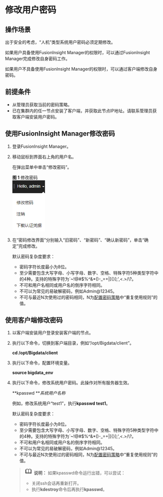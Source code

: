 # 修改用户密码<a name="admin_guide_000143"></a>

## 操作场景<a name="section46404226"></a>

出于安全的考虑，“人机”类型系统用户密码必须定期修改。

如果用户具备使用FusionInsight Manager的权限时，可以通过FusionInsight Manager完成修改自身密码工作。

如果用户不具备使用FusionInsight Manager的权限时，可以通过客户端修改自身密码。

## 前提条件<a name="section14984857"></a>

-   从管理员获取当前的密码策略。
-   已在集群内的任一节点安装了客户端，并获取此节点IP地址。请联系管理员获取客户端安装用户密码。

## 使用FusionInsight Manager修改密码<a name="section79851612175618"></a>

1.  登录FusionInsight Manager。
2.  移动鼠标到界面右上角的用户名。

    在弹出菜单中单击“修改密码”。

    **图 1**  修改密码<a name="fig1082085165117"></a>  
    ![](figures/修改密码-60.png "修改密码-60")

3.  在“密码修改界面”分别输入“旧密码”、“新密码”、“确认新密码”，单击“确定”完成修改。

    默认密码复杂度要求：

    -   密码字符长度最小为8位。
    -   至少需要包含大写字母、小写字母、数字、空格、特殊字符5种类型字符中的4种。支持的特殊字符为\`\~!@\#$%^&\*\(\)-\_=+|\[\{\}\];',<.\>/\\?。
    -   不可和用户名相同或用户名的倒序字符相同。
    -   不可以为常见的易破解密码，例如Admin@12345。
    -   不可与最近N次使用过的密码相同，N为[配置密码策略](配置密码策略.md)中“重复使用规则”的值。


## 使用客户端修改密码<a name="section72264349570"></a>

1.  以客户端安装用户登录安装客户端的节点。
2.  执行以下命令，切换到客户端目录，例如“/opt/Bigdata/client”。

    **cd /opt/Bigdata/client**

3.  执行以下命令，配置环境变量。

    **source bigdata\_env**

4.  执行以下命令，修改系统用户密码。此操作对所有服务器生效。

    **kpasswd **_系统用户名称_

    例如，修改系统用户“test1”，执行**kpasswd test1**。

    默认密码复杂度要求：

    -   密码字符长度最小为8位。
    -   至少需要包含大写字母、小写字母、数字、空格、特殊字符5种类型字符中的4种。支持的特殊字符为\`\~!@\#$%^&\*\(\)-\_=+|\[\{\}\];',<.\>/\\?。
    -   不可和用户名相同或用户名的倒序字符相同。
    -   不可以为常见的易破解密码，例如Admin@12345。
    -   不可与最近N次使用过的密码相同，N为[配置密码策略](配置密码策略.md)中“重复使用规则”的值。

    >![](public_sys-resources/icon-note.gif) **说明：** 
    >如果kpasswd命令运行出错，可以尝试：
    >-   关闭ssh会话再重新打开。
    >-   执行**kdestroy**命令后再执行**kpasswd**。


